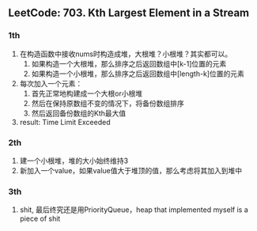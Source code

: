 ## LeetCode: 703. Kth Largest Element in a Stream
### 1th
1. 在构造函数中接收nums时构造成堆，大根堆？小根堆？其实都可以。
   1. 如果构造一个大根堆，那么排序之后返回数组中[k-1]位置的元素
   2. 如果构造一个小根堆，那么排序之后返回数组中[length-k]位置的元素
2. 每次加入一个元素：
   1. 首先正常地构建成一个大根or小根堆
   2. 然后在保持原数组不变的情况下，将备份数组排序
   3. 然后返回备份数组的Kth最大值
3. result: Time Limit Exceeded

### 2th
1. 建一个小根堆，堆的大小始终维持3
2. 新加入一个value，如果value值大于堆顶的值，那么考虑将其加入到堆中


### 3th
1. shit, 最后终究还是用PriorityQueue，heap that implemented myself is a piece of shit


